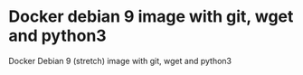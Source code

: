 # Docker debian 9 image with git, wget and python3

Docker Debian 9 (stretch) image with git, wget and python3
